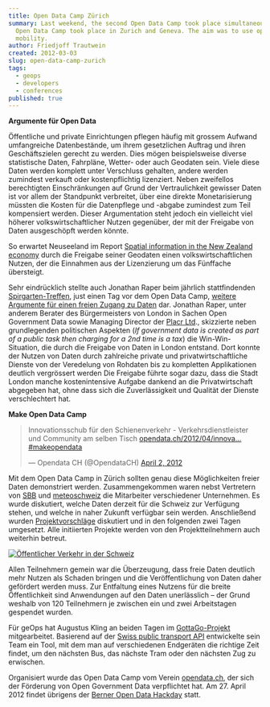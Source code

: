 ```yaml
---
title: Open Data Camp Zürich
summary: Last weekend, the second Open Data Camp took place simultaneously in Zurich and Geneva.
  Open Data Camp took place in Zurich and Geneva. The aim was to use open data to improve mobility.
  mobility.
author: Friedjoff Trautwein
created: 2012-03-03
slug: open-data-camp-zurich
tags:
  - geops
  - developers
  - conferences
published: true
---
```


**Argumente für Open Data**

Öffentliche und private Einrichtungen pflegen häufig mit grossem Aufwand umfangreiche Datenbestände, um ihrem gesetzlichen Auftrag und ihren Geschäftszielen gerecht zu werden. Dies mögen beispielsweise diverse statistische Daten, Fahrpläne, Wetter- oder auch Geodaten sein. Viele diese Daten werden komplett unter Verschluss gehalten, andere werden zumindest verkauft oder kostenpflichtig lizenziert. Neben zweifellos berechtigten Einschränkungen auf Grund der Vertraulichkeit gewisser Daten ist vor allem der Standpunkt verbreitet, über eine direkte Monetarisierung müssten die Kosten für die Datenpflege und -abgabe zumindest zum Teil kompensiert werden. Dieser Argumentation steht jedoch ein vielleicht viel höherer volkswirtschaftlicher Nutzen gegenüber, der mit der Freigabe von Daten ausgeschöpft werden könnte.

So erwartet Neuseeland im Report [Spatial information in the New Zealand economy](https://www.geospatial.govt.nz/images/blog/open-data-camp-zurich/assets/News/spatial-information-in-the-new-zealand-economy-2009.pdf) durch die Freigabe seiner Geodaten einen volkswirtschaftlichen Nutzen, der die Einnahmen aus der Lizenzierung um das Fünffache übersteigt.

Sehr eindrücklich stellte auch Jonathan Raper beim jährlich stattfindenden [Spirgarten-Treffen](http://interlis.ch/general/spirgarten_2012_d.php), just einen Tag vor dem Open Data Camp, [weitere Argumente für einen freien Zugang zu Daten](http://interlis.ch/general/docs/Spirgarten_2012_4.1_Keynote_Raper.pdf) dar. Jonathan Raper, unter anderem Berater des Bürgermeisters von London in Sachen Open Government Data sowie Managing Director der [Placr Ltd](http://placr.co.uk/)., skizzierte neben grundlegenden politischen Aspekten (_If government data is created as part of a public task then charging for a 2nd time is a tax_) die Win-Win-Situation, die durch die Freigabe von Daten in London entstand. Dort konnte der Nutzen von Daten durch zahlreiche private und privatwirtschaftliche Dienste von der Veredelung von Rohdaten bis zu kompletten Applikationen deutlich vergrössert werden Die Freigabe führte sogar dazu, dass die Stadt London manche kostenintensive Aufgabe dankend an die Privatwirtschaft abgegeben hat, ohne dass sich die Zuverlässigkeit und Qualität der Dienste verschlechtert hat.

**Make Open Data Camp**

> Innovationsschub für den Schienenverkehr - Verkehrsdienstleister und Community am selben Tisch [opendata.ch/2012/04/innova…](http://t.co/7ouOufky "http://opendata.ch/2012/04/innovationsschub-fuer-den-schienenverkehr") [#makeopendata](https://twitter.com/search/%2523makeopendata)
>
> — Opendata CH (@OpendataCH) [April 2, 2012](https://twitter.com/OpendataCH/status/186819488010870785)

Mit dem Open Data Camp in Zürich sollten genau diese Möglichkeiten freier Daten demonstriert werden. Zusammengekommen waren nebst Vertretern von [SBB](http://www.sbb.ch) und [meteoschweiz](http://www.meteoschweiz.admin.ch) die Mitarbeiter verschiedener Unternehmen. Es wurde diskutiert, welche Daten derzeit für die Schweiz zur Verfügung stehen, und welche in naher Zukunft verfügbar sein werden. Anschließend wurden [Projektvorschläge](http://make.opendata.ch/doku.php?id=event:2012-03) diskutiert und in den folgenden zwei Tagen umgesetzt. Alle initiierten Projekte werden von den Projektteilnehmern auch weiterhin betreut.

[![Öffentlicher Verkehr in der Schweiz](/images/blog/open-data-camp-zurich/flows.transport.opendata.ch_2-300x193.jpg)](http://flows.transport.opendata.ch)

Allen Teilnehmern gemein war die Überzeugung, dass freie Daten deutlich mehr Nutzen als Schaden bringen und die Veröffentlichung von Daten daher gefördert werden muss. Zur Entfaltung eines Nutzens für die breite Öffentlichkeit sind Anwendungen auf den Daten unerlässlich – der Grund weshalb von 120 Teilnehmern je zwischen ein und zwei Arbeitstagen gespendet wurden.

Für geOps hat Augustus Kling an beiden Tagen im [GottaGo-Projekt](http://make.opendata.ch/doku.php?id=project:transport:gottago) mitgearbeitet. Basierend auf der [Swiss public transport API](http://transport.opendata.ch) entwickelte sein Team ein Tool, mit dem man auf verschiedenen Endgeräten die richtige Zeit findet, um den nächsten Bus, das nächste Tram oder den nächsten Zug zu erwischen.

Organisiert wurde das Open Data Camp vom Verein [opendata.ch](http://opendata.ch/), der sich der Förderung von Open Government Data verpflichtet hat. Am 27. April 2012 findet übrigens der [Berner Open Data Hackday](http://make.opendata.ch/bern/) statt.
